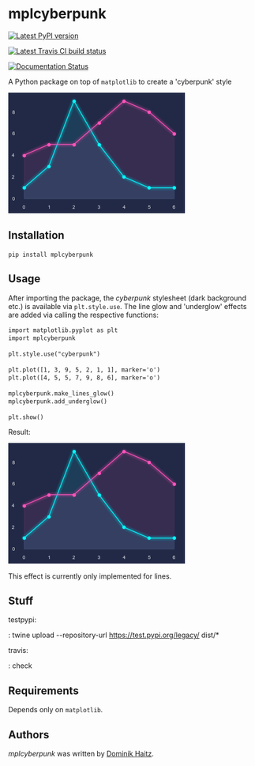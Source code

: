 # mplcyberpunk


[![Latest PyPI version](https://img.shields.io/pypi/v/mplcyberpunk.svg)](https://pypi.python.org/pypi/mplcyberpunk)

[![Latest Travis CI build status](https://travis-ci.org/dhaitz/mplcyberpunk.png)](https://travis-ci.org/dhaitz/mplcyberpunk)

[![Documentation Status](https://readthedocs.org/projects/mplcyberpunk/badge/?version=stable)](http://mplcyberpunk.pypa.io/en/stable/?badge=stable)

A Python package on top of `matplotlib` to create a 'cyberpunk' style

![](img/demo.png)

## Installation

    pip install mplcyberpunk
    
## Usage

After importing the package, the _cyberpunk_ stylesheet (dark background etc.) is available via `plt.style.use`.
The line glow and 'underglow' effects are added via calling the respective functions: 

    import matplotlib.pyplot as plt
    import mplcyberpunk
    
    plt.style.use("cyberpunk")
    
    plt.plot([1, 3, 9, 5, 2, 1, 1], marker='o')
    plt.plot([4, 5, 5, 7, 9, 8, 6], marker='o')
    
    mplcyberpunk.make_lines_glow()
    mplcyberpunk.add_underglow()
    
    plt.show()
    
Result: 

![](img/demo.png)
    

This effect is currently only implemented for lines.


## Stuff
testpypi:

:   twine upload --repository-url <https://test.pypi.org/legacy/>
    dist/\*

travis:

:   check



## Requirements
Depends only on `matplotlib`.


## Authors

*mplcyberpunk* was written by [Dominik Haitz](https://dhaitz.github.io).
